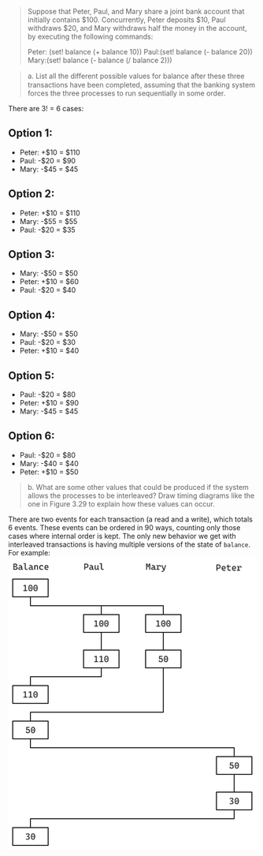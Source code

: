> Suppose that Peter, Paul, and Mary share a joint bank account
> that initially contains $100. Concurrently, Peter deposits $10,
> Paul withdraws $20, and Mary withdraws half the money in the
> account, by executing the following commands:
> 
> Peter: (set! balance (+ balance 10))
> Paul:(set! balance (- balance 20))
> Mary:(set! balance (- balance (/ balance 2)))

> a. List all the diﬀerent possible values for balance after
> these three transactions have been completed, assuming that
> the banking system forces the three processes to run
> sequentially in some order.

There are 3! = 6 cases:

## Option 1:
- Peter:    +$10 = $110
- Paul:     -$20 = $90
- Mary:     -$45 = $45

## Option 2:
- Peter:    +$10 = $110
- Mary:     -$55 = $55
- Paul:     -$20 = $35

## Option 3:
- Mary:     -$50 = $50
- Peter:    +$10 = $60
- Paul:     -$20 = $40

## Option 4:
- Mary:     -$50 = $50
- Paul:     -$20 = $30
- Peter:    +$10 = $40

## Option 5:
- Paul:     -$20 = $80
- Peter:    +$10 = $90
- Mary:     -$45 = $45

## Option 6:
- Paul:     -$20 = $80
- Mary:     -$40 = $40
- Peter:    +$10 = $50

> b. What are some other values that could be produced
> if the system allows the processes to be interleaved?
> Draw timing diagrams like the one in Figure 3.29 to
> explain how these values can occur.

There are two events for each transaction (a read and a write), which
totals 6 events. These events can be ordered in 90 ways, counting only
those cases where internal order is kept. The only new behavior we get
with interleaved transactions is having multiple versions of the state
of `balance`. For example:
![Conflicting states](../images/3.38.png)
